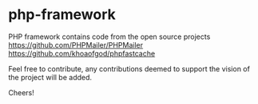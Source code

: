 # php-framework
PHP framework
contains code from the open source projects
https://github.com/PHPMailer/PHPMailer
https://github.com/khoaofgod/phpfastcache

Feel free to contribute, any contributions deemed to support the vision of the project will be added.

Cheers!

